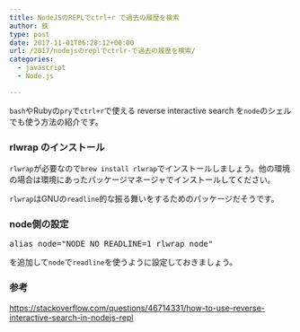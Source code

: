 ```yaml
---
title: NodeJSのREPLでctrl+r で過去の履歴を検索
author: 鉄
type: post
date: 2017-11-01T06:28:12+00:00
url: /2017/nodejsのreplでctrlr-で過去の履歴を検索/
categories:
  - javascript
  - Node.js

---
```

`bash`やRubyの`pry`で`ctrl+r`で使える reverse interactive search を`node`のシェルでも使う方法の紹介です。

### rlwrap のインストール

`rlwrap`が必要なので`brew install rlwrap`でインストールしましょう。他の環境の場合は環境にあったパッケージマネージャでインストールしてください。

`rlwrap`はGNUの`readline`的な振る舞いをするためのパッケージだそうです。

### node側の設定

<pre class="lang:sh decode:true " title="~/.bashrc" >alias node="NODE_NO_READLINE=1 rlwrap node"</pre>

を追加して`node`で`readline`を使うように設定しておきましょう。

### 参考

https://stackoverflow.com/questions/46714331/how-to-use-reverse-interactive-search-in-nodejs-repl
